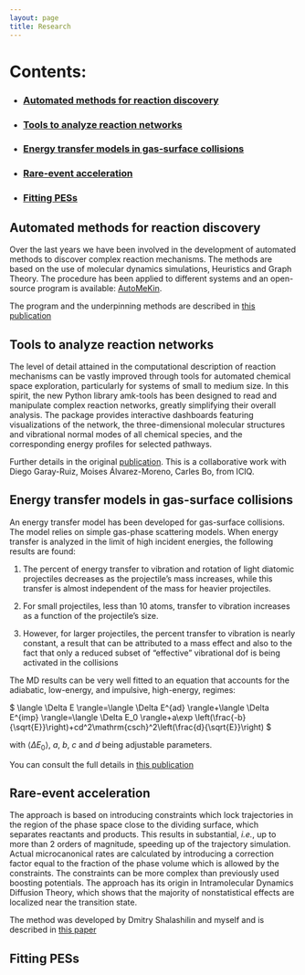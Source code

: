 ```yaml
---
layout: page
title: Research
---
```


# Contents:
- ### [Automated methods for reaction discovery](#auto)
- ### [Tools to analyze reaction networks](#amktools)
- ### [Energy transfer models in gas-surface collisions](#etransfer)
- ### [Rare-event acceleration](#axd)
- ### [Fitting PESs](#pes)


## Automated methods for reaction discovery<a name="auto"></a>

Over the last years we have been involved in the development of automated methods to discover complex reaction mechanisms. The methods are based on the use of molecular dynamics simulations, Heuristics and Graph Theory. The procedure has been applied to different systems and an open-source program is available: [AutoMeKin](https://github.com/emartineznunez/AutoMeKin).

The program and the underpinning methods are described in [this publication](https://onlinelibrary.wiley.com/doi/full/10.1002/jcc.26734)

## Tools to analyze reaction networks<a name="amktools"></a>

The level of detail attained in the computational description of reaction mechanisms can be vastly improved through tools for automated chemical space exploration, particularly for systems of small to medium size.  In this spirit, the new Python library amk-tools has been designed to read and manipulate complex reaction networks, greatly simplifying their overall analysis. The package provides interactive dashboards featuring visualizations of the network, the three-dimensional molecular structures and vibrational normal modes of all chemical species, and the corresponding energy profiles for selected pathways. 

Further details in the original [publication](https://pubs.acs.org/doi/full/10.1021/acsphyschemau.1c00051). This is a collaborative work with Diego Garay-Ruiz, Moises Álvarez-Moreno, Carles Bo, from ICIQ.

## Energy transfer models in gas-surface collisions<a name="etransfer"></a>

An energy transfer model has been developed for gas-surface collisions. The model relies on simple gas-phase scattering models. When energy transfer is analyzed in the limit of high incident energies, the following results are found:

1. The percent of energy transfer to vibration and rotation of light diatomic projectiles decreases as the projectile’s mass increases, while this transfer is almost independent of the mass for heavier projectiles.

2. For small projectiles, less than 10 atoms, transfer to vibration increases as a function of the projectile’s size.

3. However, for larger projectiles, the percent transfer to vibration is nearly constant, a result that can be attributed to a mass effect and also to the fact that only a reduced subset of “effective” vibrational dof is being activated in the collisions

The MD results can be very well fitted to an equation that accounts for the adiabatic, low-energy, and impulsive, high-energy, regimes:

$
\langle \Delta E \rangle=\langle \Delta E^{ad} \rangle+\langle \Delta E^{imp} \rangle=\langle \Delta E_0 \rangle+a\exp \left(\frac{-b}{\sqrt{E}}\right)+cd^2\mathrm{csch}^2\left(\frac{d}{\sqrt{E}}\right)
$   

with $\langle \Delta E_0 \rangle$, $a$, $b$, $c$ and $d$ being adjustable parameters.

You can consult the full details in [this publication](https://pubs.acs.org/doi/10.1021/jp4117134) 

## Rare-event acceleration<a name="axd"></a>

The approach is based on introducing constraints which lock trajectories in the region of the phase space close to the dividing surface, which separates reactants and products. This results in substantial, _i.e._, up to more than 2 orders of magnitude, speeding up of the trajectory simulation. Actual microcanonical rates are calculated by introducing a correction factor equal to the fraction of the phase volume which is allowed by the constraints. The constraints can be more complex than previously used boosting potentials. The approach has its origin in Intramolecular Dynamics Diffusion Theory, which shows that the majority of nonstatistical effects are localized near the transition state. 

The method was developed by Dmitry Shalashilin and myself and is described in [this paper](https://pubs.acs.org/doi/10.1021/ct060042z)

## Fitting PESs<a name="pes"></a>

